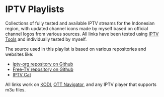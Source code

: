 # IPTV Playlists
Collections of fully tested and available IPTV streams for the Indonesian region, with updated channel icons made by myself based on official channel logos from various sources. All links have been tested using [IPTV Tools](http://www.iptvtools.net/?svc=check) and individually tested by myself.

The source used in this playlist is based on various repositories and websites like:
- [iptv-org repository on Github](https://github.com/iptv-org/iptv)
- [Free-TV repository on Github](https://github.com/Free-TV/IPTV)
- [IPTV Cat](https://iptvcat.com/indonesia__8)

All links work on [KODI](https://kodi.tv/download/), [OTT Navigator](https://ottnav.github.io/faq.html#ott-navigator-app-availability), and any IPTV player that supports m3u files.
